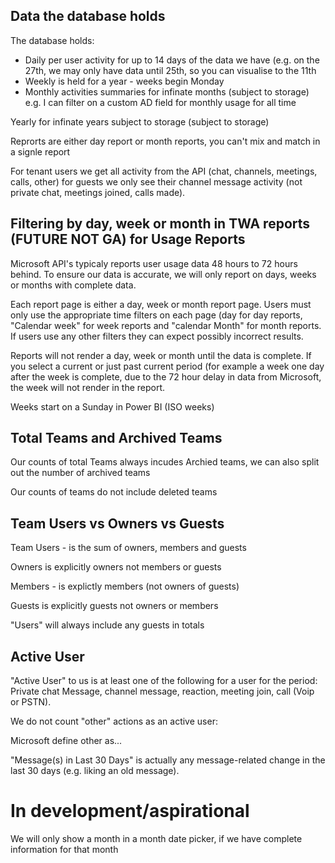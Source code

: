
## Data the database holds
The database holds:
- Daily per user activity for up to 14 days of the data we have (e.g. on the 27th, we may only have data until 25th, so you can visualise to the 11th
- Weekly is held for a year - weeks begin Monday
- Monthly activities summaries for infinate months (subject to storage) 
e.g. I can filter on a custom AD field for monthly usage for all time

Yearly for infinate years subject to storage (subject to storage)

Reprorts are either day report or month reports, you can't mix and match in a signle report

For tenant users we get all activity from the API (chat, channels, meetings, calls, other) for guests we only see their channel message activity (not private chat, meetings joined, calls made).

## Filtering by day, week or month in TWA reports (FUTURE NOT GA) for Usage Reports

Microsoft API's typicaly reports user usage data 48 hours to 72 hours behind. To ensure our data is accurate, we will only report on days, weeks or months with complete data.

Each report page is either a day, week or month report page. Users must only use the appropriate time filters on each page (day for day reports, "Calendar week" for week reports and "calendar Month" for month reports. If users use any other filters they can expect possibly incorrect results.

Reports will not render a day, week or month until the data is complete. If you select a current or just past current period (for example a week one day after the week is complete, due to the 72 hour delay in data from Microsoft, the week will not render in the report.

Weeks start on a Sunday in Power BI  (ISO weeks)

## Total Teams and Archived Teams

Our counts of total Teams always incudes Archied teams, we can also split out the number of archived teams

Our counts of teams do not include deleted teams

## Team Users vs Owners vs Guests

Team Users - is the sum of owners, members and guests

Owners is explicitly owners not members or guests

Members - is explictly members (not owners of guests)

Guests is explicitly guests not owners or members

"Users" will always include any guests in totals

## Active User

"Active User" to us is at least one of the following for a user for the period: Private chat Message, channel message, reaction, meeting join, call (Voip or PSTN). 

We do not count "other" actions as an active user: 

Microsoft define other as...

"Message(s) in Last 30 Days" is actually any message-related change in the last 30 days (e.g. liking an old message).

# In development/aspirational

We will only show a month in a month date picker, if we have complete information for that month

